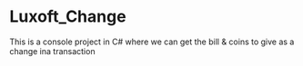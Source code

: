 # Luxoft_Change
This is a console project in C# where we can get the bill &amp; coins to give as a change ina transaction 
